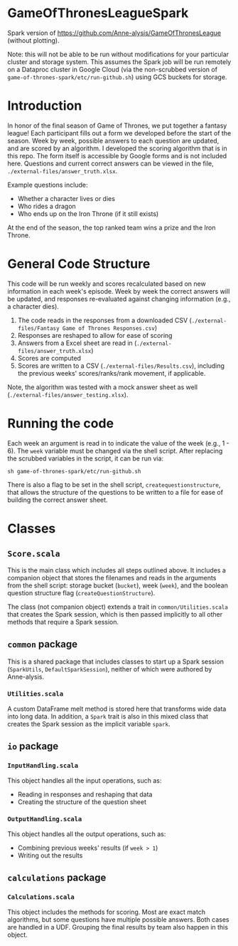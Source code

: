 # GameOfThronesLeagueSpark
Spark version of https://github.com/Anne-alysis/GameOfThronesLeague (without plotting).

Note: this will not be able to be run without modifications for your particular cluster and storage system.  This assumes the Spark job will be run remotely on a Dataproc cluster in Google Cloud (via the non-scrubbed version of `game-of-thrones-spark/etc/run-github.sh`) using GCS buckets for storage.  


# Introduction

In honor of the final season of Game of Thrones, we put together a fantasy league!  Each participant fills
out a form we developed before the start of the season. Week by week, possible answers to each question are updated, and 
are scored by an algorithm. I developed the scoring algorithm that is in this repo. The form itself is accessible by Google 
forms and is not included here. Questions and current correct answers can be viewed in the file, `./external-files/answer_truth.xlsx`. 

Example questions include:
 
 * Whether a character lives or dies
 * Who rides a dragon
 * Who ends up on the Iron Throne (if it still exists)

At the end of the season, the top ranked team wins a prize and the Iron Throne. 


# General Code Structure

This code will be run weekly and scores recalculated based on new information in each week's episode.  Week by 
week the correct answers will be updated, and responses re-evaluated against changing information (e.g., 
a character dies).

1) The code reads in the responses from a downloaded CSV (`./external-files/Fantasy Game of Thrones Responses.csv`)
2) Responses are reshaped to allow for ease of scoring
3) Answers from a Excel sheet are read in (`./external-files/answer_truth.xlsx`)
4) Scores are computed 
5) Scores are written to a CSV (`./external-files/Results.csv`), including the previous weeks' scores/ranks/rank movement, if applicable.  

Note, the algorithm was tested with a mock answer sheet as well (`./external-files/answer_testing.xlsx`).

# Running the code

Each week an argument is read in to indicate the value of the week (e.g., 1 - 6). The `week` variable must be changed via the shell script.  After replacing the scrubbed variables in the script, it can be run via:

`sh game-of-thrones-spark/etc/run-github.sh`

There is also a flag to be set in the shell script, `createquestionstructure`, that allows the structure of the questions to be written to a file for ease of building the correct answer sheet.

# Classes
## `Score.scala`

This is the main class which includes all steps outlined above.  It includes a companion object that stores the filenames and reads in the arguments from the shell script: storage bucket (`bucket`), week (`week`), and the boolean question structure flag (`createQuestionStructure`).  

The class (not companion object) extends a trait in `common/Utilities.scala` that creates the Spark session, which is then passed implicitly to all other methods that require a Spark session.  

## `common` package

This is a shared package that includes classes to start up a Spark session (`SparkUtils`, `DefaultSparkSession`), neither of which were authored by Anne-alysis.  

### `Utilities.scala`

A custom DataFrame melt method is stored here that transforms wide data into long data.  In addition, a `Spark` trait is also in this mixed class that creates the Spark session as the implicit variable `spark`.  


## `io` package
### `InputHandling.scala`

This object handles all the input operations, such as:
 * Reading in responses and reshaping that data
 * Creating the structure of the question sheet
 
 ### `OutputHandling.scala`

This object handles all the output operations, such as:
* Combining previous weeks' results (if `week > 1`)
 * Writing out the results
 
 ## `calculations` package
### `Calculations.scala`
This object includes the methods for scoring.  Most are exact match algorithms, but
some questions have multiple possible answers.  Both cases are handled in a UDF.  Grouping the final
results by team also happen in this object.  



